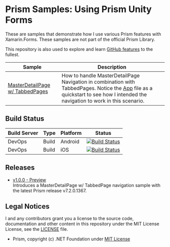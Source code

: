 # Prism Samples: Using Prism Unity Forms
These are samples that demonstrate how I use various Prism features with Xamarin.Forms. These samples are not part of the official Prism Library.

This repository is also used to explore and learn [GitHub features](https://github.com/features) to the fullest.

| Sample | Description |
| ------ | ----------- |
| [MasterDetailPage w/ TabbedPages](https://github.com/Sw1ma/prism-samples/tree/master/MasterDetailTabbed) | How to handle MasterDetailPage Navigation in combination with TabbedPages. Notice the [App](https://github.com/Sw1ma/prism-samples/blob/master/MasterDetailTabbed/MasterDetailTabbed/App.xaml.cs) file as a quickstart to see how I intended the navigation to work in this scenario.

## Build Status
Build Server | Type | Platform | Status
------------ | ---- | -------- | ------
DevOps | Build | Android | [![Build Status](https://dev.azure.com/Sw1maDev/prism-samples/_apis/build/status/prism-samples%20android%20CI?branchName=master)](https://dev.azure.com/Sw1maDev/prism-samples/_build/latest?definitionId=14&branchName=master)
DevOps | Build | iOS | [![Build Status](https://dev.azure.com/Sw1maDev/prism-samples/_apis/build/status/prism-samples%20ios%20CI?branchName=master)](https://dev.azure.com/Sw1maDev/prism-samples/_build/latest?definitionId=15&branchName=master)

## Releases
* [v1.0.0 - Preview](https://github.com/Sw1ma/prism-samples/releases/tag/1.0.0-pre)  
Introduces a MasterDetailPage w/ TabbedPage navigation sample with the latest Prism release v7.2.0.1367.

## Legal Notices
I and any contributors grant you a license to the source code, documentation and other content in this repository under the MIT License License, see the [LICENSE](./LICENSE) file.

* Prism, copyright (c) .NET Foundation under [MIT License](https://github.com/PrismLibrary/Prism/blob/master/LICENSE)
